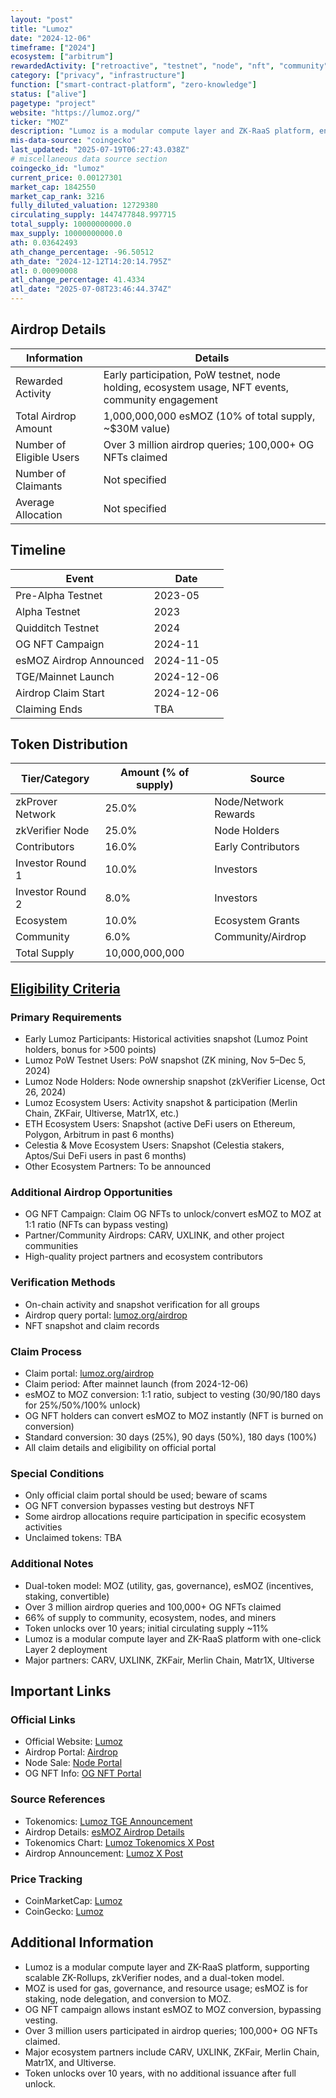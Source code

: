 ```yaml
---
layout: "post"
title: "Lumoz"
date: "2024-12-06"
timeframe: ["2024"]
ecosystem: ["arbitrum"]
rewardedActivity: ["retroactive", "testnet", "node", "nft", "community"]
category: ["privacy", "infrastructure"]
function: ["smart-contract-platform", "zero-knowledge"]
status: ["alive"]
pagetype: "project"
website: "https://lumoz.org/"
ticker: "MOZ"
description: "Lumoz is a modular compute layer and ZK-RaaS platform, enabling one-click Layer 2 deployment, zkVerifier nodes, and a dual-token model for scalable, privacy-focused infrastructure."
mis-data-source: "coingecko"
last_updated: "2025-07-19T06:27:43.038Z"
# miscellaneous data source section
coingecko_id: "lumoz"
current_price: 0.00127301
market_cap: 1842550
market_cap_rank: 3216
fully_diluted_valuation: 12729380
circulating_supply: 1447477848.997715
total_supply: 10000000000.0
max_supply: 10000000000.0
ath: 0.03642493
ath_change_percentage: -96.50512
ath_date: "2024-12-12T14:20:14.795Z"
atl: 0.00090008
atl_change_percentage: 41.4334
atl_date: "2025-07-08T23:46:44.374Z"
---
```


## Airdrop Details

| Information              | Details                                                      |
| ------------------------ | ------------------------------------------------------------ |
| Rewarded Activity        | Early participation, PoW testnet, node holding, ecosystem usage, NFT events, community engagement |
| Total Airdrop Amount     | 1,000,000,000 esMOZ (10% of total supply, ~$30M value)        |
| Number of Eligible Users | Over 3 million airdrop queries; 100,000+ OG NFTs claimed      |
| Number of Claimants      | Not specified                                                |
| Average Allocation       | Not specified                                                |

## Timeline

| Event                   | Date                        |
| ----------------------- | --------------------------- |
| Pre-Alpha Testnet       | 2023-05                     |
| Alpha Testnet           | 2023                        |
| Quidditch Testnet       | 2024                        |
| OG NFT Campaign         | 2024-11                     |
| esMOZ Airdrop Announced | 2024-11-05                  |
| TGE/Mainnet Launch      | 2024-12-06                  |
| Airdrop Claim Start     | 2024-12-06                  |
| Claiming Ends           | TBA                         |

## Token Distribution

| Tier/Category      | Amount (% of supply) | Source                |
| ------------------ | ------------------- | --------------------- |
| zkProver Network   | 25.0%               | Node/Network Rewards  |
| zkVerifier Node    | 25.0%               | Node Holders          |
| Contributors       | 16.0%               | Early Contributors    |
| Investor Round 1   | 10.0%               | Investors             |
| Investor Round 2   | 8.0%                | Investors             |
| Ecosystem          | 10.0%               | Ecosystem Grants      |
| Community          | 6.0%                | Community/Airdrop     |
| Total Supply       | 10,000,000,000      |                       |

## [Eligibility Criteria](https://mirror.xyz/lumozorg.eth/pKVKnZxtqR2IhcEsZ2wfShvX8kOz0-Q8VdyboiNGeNo)

### Primary Requirements

- Early Lumoz Participants: Historical activities snapshot (Lumoz Point holders, bonus for >500 points)
- Lumoz PoW Testnet Users: PoW snapshot (ZK mining, Nov 5–Dec 5, 2024)
- Lumoz Node Holders: Node ownership snapshot (zkVerifier License, Oct 26, 2024)
- Lumoz Ecosystem Users: Activity snapshot & participation (Merlin Chain, ZKFair, Ultiverse, Matr1X, etc.)
- ETH Ecosystem Users: Snapshot (active DeFi users on Ethereum, Polygon, Arbitrum in past 6 months)
- Celestia & Move Ecosystem Users: Snapshot (Celestia stakers, Aptos/Sui DeFi users in past 6 months)
- Other Ecosystem Partners: To be announced

### Additional Airdrop Opportunities

- OG NFT Campaign: Claim OG NFTs to unlock/convert esMOZ to MOZ at 1:1 ratio (NFTs can bypass vesting)
- Partner/Community Airdrops: CARV, UXLINK, and other project communities
- High-quality project partners and ecosystem contributors

### Verification Methods

- On-chain activity and snapshot verification for all groups
- Airdrop query portal: [lumoz.org/airdrop](https://lumoz.org/airdrop)
- NFT snapshot and claim records

### Claim Process

- Claim portal: [lumoz.org/airdrop](https://lumoz.org/airdrop)
- Claim period: After mainnet launch (from 2024-12-06)
- esMOZ to MOZ conversion: 1:1 ratio, subject to vesting (30/90/180 days for 25%/50%/100% unlock)
- OG NFT holders can convert esMOZ to MOZ instantly (NFT is burned on conversion)
- Standard conversion: 30 days (25%), 90 days (50%), 180 days (100%)
- All claim details and eligibility on official portal

### Special Conditions

- Only official claim portal should be used; beware of scams
- OG NFT conversion bypasses vesting but destroys NFT
- Some airdrop allocations require participation in specific ecosystem activities
- Unclaimed tokens: TBA

### Additional Notes

- Dual-token model: MOZ (utility, gas, governance), esMOZ (incentives, staking, convertible)
- Over 3 million airdrop queries and 100,000+ OG NFTs claimed
- 66% of supply to community, ecosystem, nodes, and miners
- Token unlocks over 10 years; initial circulating supply ~11%
- Lumoz is a modular compute layer and ZK-RaaS platform with one-click Layer 2 deployment
- Major partners: CARV, UXLINK, ZKFair, Merlin Chain, Matr1X, Ultiverse

## Important Links

### Official Links

- Official Website: [Lumoz](https://lumoz.org/)
- Airdrop Portal: [Airdrop](https://lumoz.org/airdrop)
- Node Sale: [Node Portal](https://node.lumoz.org/)
- OG NFT Info: [OG NFT Portal](https://lumoz.org/airdrop)

### Source References

- Tokenomics: [Lumoz TGE Announcement](https://mirror.xyz/lumozoLumoz)
- Airdrop Details: [esMOZ Airdrop Details](https://mirror.xyz/lumozorg.eth/pKVKnZxtqR2IhcEsZ2wfShvX8kOz0-Q8VdyboiNGeNo)
- Tokenomics Chart: [Lumoz Tokenomics X Post](https://x.com/LumozOrg/status/1864688725273530507)
- Airdrop Announcement: [Lumoz X Post](https://x.com/LumozOrg/status/1864216862218965470)

### Price Tracking

- CoinMarketCap: [Lumoz](https://coinmarketcap.com/currencies/lumoz/)
- CoinGecko: [Lumoz](https://www.coingecko.com/en/coins/lumoz)

## Additional Information

- Lumoz is a modular compute layer and ZK-RaaS platform, supporting scalable ZK-Rollups, zkVerifier nodes, and a dual-token model.
- MOZ is used for gas, governance, and resource usage; esMOZ is for staking, node delegation, and conversion to MOZ.
- OG NFT campaign allows instant esMOZ to MOZ conversion, bypassing vesting.
- Over 3 million users participated in airdrop queries; 100,000+ OG NFTs claimed.
- Major ecosystem partners include CARV, UXLINK, ZKFair, Merlin Chain, Matr1X, and Ultiverse.
- Token unlocks over 10 years, with no additional issuance after full unlock.